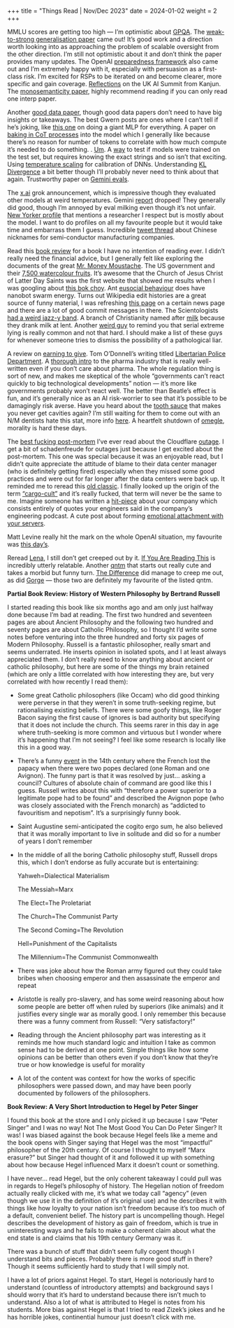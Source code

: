 +++
title = "Things Read | Nov/Dec 2023"
date = 2024-01-02
weight = 2
+++

MMLU scores are getting too high — I’m optimistic about [GPQA](https://arxiv.org/pdf/2311.12022.pdf). The [weak-to-strong generalisation paper](https://cdn.openai.com/papers/weak-to-strong-generalization.pdf) came out! It’s good work and a direction worth looking into as approaching the problem of scalable oversight from the other direction. I’m still not optimistic about it and don’t think the paper provides many updates. The OpenAI [preparedness framework](https://cdn.openai.com/openai-preparedness-framework-beta.pdf) also came out and I’m extremely happy with it, especially with persuasion as a first-class risk. I’m excited for RSPs to be iterated on and become clearer, more specific and gain coverage. [Reflections](https://twitter.com/kanjun/status/1720502401067811242?s=46) on the UK AI Summit from Kanjun. The [monosemanticity paper](https://transformer-circuits.pub/2023/monosemantic-features/index.html), highly recommend reading if you can only read one interp paper.  

Another [good data paper](https://arxiv.org/pdf/2310.20707.pdf), though good data papers don’t need to have big insights or takeaways. The best Gwern posts are ones where I can’t tell if he’s joking, like [this one](https://gwern.net/aunn) on doing a giant MLP for everything. A paper on [baking in CoT processes](https://arxiv.org/pdf/2311.01460.pdf) into the model which I generally like because there’s no reason for number of tokens to correlate with how much compute it’s needed to do something. . [Um](https://annas-blog.org/duxiu-exclusive.html). A [way](https://arxiv.org/pdf/2310.17623.pdf) to test if models were trained on the test set, but requires knowing the exact strings and so isn’t that exciting. Using [temperature scaling](https://arxiv.org/pdf/1905.00174.pdf) for calibration of DNNs. Understanding [KL Divergence](https://agustinus.kristia.de/techblog/2016/12/21/forward-reverse-kl/) a bit better though I’ll probably never need to think about that again. Trustworthy paper on [Gemini evals](https://arxiv.org/pdf/2312.11444.pdf). 

The [x.ai](http://x.ai) grok announcement, which is impressive though they evaluated other models at weird temperatures. Gemini [report](https://storage.googleapis.com/deepmind-media/gemini/gemini_1_report.pdf) dropped! They generally did good, though I’m annoyed by eval milking even though it’s not unfair. [New Yorker profile](https://www.newyorker.com/culture/culture-desk/the-new-poem-making-machinery) that mentions a researcher I respect but is mostly about the model. I want to do profiles on all my favourite people but it would take time and embarrass them I guess. Incredible [tweet thread](https://twitter.com/kelmgren/status/1720583218259522014?s=46) about Chinese nicknames for semi-conductor manufacturing companies.

Read this [book review](https://www.goodreads.com/review/show/4935354533) for a book I have no intention of reading ever. I didn’t really need the financial advice, but I generally felt like exploring the documents of the great [Mr. Money Moustache](https://www.mrmoneymustache.com/2014/11/04/why-i-put-my-last-100000-into-betterment/). The US government and their [7,500 watercolour fruits](https://www.openculture.com/2019/06/the-us-government-commissioned-7500-watercolor-paintings.html). It’s awesome that the Church of Jesus Christ of Latter Day Saints was the first website that showed me results when I was googling about [this bok choy](https://www.churchofjesuschrist.org/study/ensign/2014/10/the-jadeite-cabbage?lang=eng). Ant [eusocial behaviour](https://www.npr.org/2023/11/21/1214246291/army-ants-architecture-science-robots-research) does have nanobot swarm energy. Turns out Wikipedia edit histories are a great source of funny material, I was refreshing [this page](https://en.wikipedia.org/w/index.php?title=Henry_Kissinger&action=history&offset=&limit=100) on a certain news page and there are a lot of good commit messages in there. The Scientologists [had a weird jazz-y band](https://daily.redbullmusicacademy.com/2016/03/the-apollo-stars-feature). A branch of Christianity named after [milk](https://en.m.wikipedia.org/wiki/Molokan) because they drank milk at lent. Another [weird guy](https://en.wikipedia.org/wiki/Fr%C3%A9d%C3%A9ric_Bourdin) to remind you that serial extreme lying is really common and not that hard. I should make a list of these guys for whenever someone tries to dismiss the possibility of a pathological liar. 

A review on [earning to give](https://forum.effectivealtruism.org/posts/gxppfWhx7ta2fkF3R/10-years-of-earning-to-give). Tom O’Donnell’s writing titled [Libertarian Police Department](https://www.newyorker.com/humor/daily-shouts/l-p-d-libertarian-police-department). A [thorough intro](https://atelfo.github.io/2023/12/23/biopharma-from-janssen-to-today.html) to the pharma industry that is really well-written even if you don’t care about pharma. The whole regulation thing is sort of new, and makes me skeptical of the whole “governments can’t react quickly to big technological developments” notion — it’s more like governments probably won’t react well. The better than Beatle’s effect is fun, and it’s generally nice as an AI risk-worrier to see that it’s possible to be damagingly risk averse. Have you heard about the [tooth sauce](https://drive.google.com/drive/u/0/folders/18ZDSe92LgLmS0sUbosvNxByii_1kjnEj) that makes you never get cavities again? I’m still waiting for them to come out with an N/M dentists hate this stat, more info [here](https://www.astralcodexten.com/p/defying-cavity-lantern-bioworks-faq). A heartfelt shutdown of [omegle](https://www.omegle.com/), morality is hard these days. 

The [best fucking post-mortem](https://blog.cloudflare.com/post-mortem-on-cloudflare-control-plane-and-analytics-outage/) I’ve ever read about the Cloudflare [outage](https://www.cloudflarestatus.com/incidents/hm7491k53ppg). I get a bit of schadenfreude for outages just because I get excited about the post-mortem. This one was special because it was an enjoyable read, but I didn’t quite appreciate the attitude of blame to their data center manager (who is definitely getting fired) especially when they missed some good practices and were out for far longer after the data centers were back up. It reminded me to reread this [old classic](https://stackoverflow.blog/2012/11/09/se-podcast-36-we-got-hit-by-a-hurricane/). I finally looked up the origin of the term [“cargo-cult”](https://en.wikipedia.org/wiki/Cargo_cult) and it’s really fucked, that term will never be the same to me. Imagine someone has written a [hit-piece](https://www.efinancialcareers.com/news/2023/11/ocaml-vs-c-high-frequency-trading) about your company which consists entirely of quotes your engineers said in the company’s engineering podcast. A cute post about forming [emotional attachment with your servers](https://cycles.substack.com/p/my-pet-cow). 

Matt Levine really hit the mark on the whole OpenAI situation, my favourite was [this day’s](https://www.bloomberg.com/opinion/articles/2023-11-21/openai-is-a-strange-nonprofit). 

Reread [Lena](https://qntm.org/mmacevedo), I still don’t get creeped out by it. [If You Are Reading This](https://qntm.org/readin) is incredibly utterly relatable. Another [qntm](https://qntm.org/frame) that starts out really cute and takes a morbid but funny turn. [The Difference](https://qntm.org/differenc) did manage to creep me out, as did [Gorge](https://qntm.org/gorge) — those two are definitely my favourite of the listed qntm.  

**********************************************Partial Book Review: History of Western Philosophy by Bertrand Russell**********************************************

I started reading this book like six months ago and am only just halfway done because I’m bad at reading. The first two hundred and seventeen pages are about Ancient Philosophy and the following two hundred and seventy pages are about Catholic Philosophy, so I thought I’d write some notes before venturing into the three hundred and forty six pages of Modern Philosophy. Russell is a fantastic philosopher, really smart and seems underrated. He inserts opinion in isolated spots, and I at least always appreciated them. I don’t really need to know anything about ancient or catholic philosophy, but here are some of the things my brain retained (which are only a little correlated with how interesting they are, but very correlated with how recently I read them): 

- Some great Catholic philosophers (like Occam) who did good thinking were perverse in that they weren’t in some truth-seeking regime, but rationalising existing beliefs. There were some goofy things, like Roger Bacon saying the first cause of ignores is bad authority but specifying that it does not include the church. This seems rarer in this day in age where truth-seeking is more common and virtuous but I wonder where it’s happening that I’m not seeing? I feel like some research is locally like this in a good way.
- There’s a funny [event](https://en.wikipedia.org/wiki/Western_Schism) in the 14th century where the French lost the papacy when there were two popes declared (one Roman and one Avignon). The funny part is that it was resolved by just… asking a council? Cultures of absolute chain of command are good like this I guess. Russell writes about this with “therefore a power superior to a legitimate pope had to be found” and described the Avignon pope (who was closely associated with the French monarch) as “addicted to favouritism and nepotism”. It’s a surprisingly funny book.
- Saint Augustine semi-anticipated the cogito ergo sum, he also believed that it was morally important to live in solitude and did so for a number of years I don’t remember
- In the middle of all the boring Catholic philosophy stuff, Russell drops this, which I don’t endorse as fully accurate but is entertaining:
    
    Yahweh=Dialectical Materialism
    
    The Messiah=Marx
    
    The Elect=The Proletariat
    
    The Church=The Communist Party
    
    The Second Coming=The Revolution
    
    Hell=Punishment of the Capitalists
    
    The Millennium=The Communist Commonwealth
    
- There was joke about how the Roman army figured out they could take bribes when choosing emperor and then assassinate the emperor and repeat
- Aristotle is really pro-slavery, and has some weird reasoning about how some people are better off when ruled by superiors (like animals) and it justifies every single war as morally good. I only remember this because there was a funny comment from Russell: “Very satisfactory!”
- Reading through the Ancient philosophy part was interesting as it reminds me how much standard logic and intuition I take as common sense had to be derived at one point. Simple things like how some opinions can be better than others even if you don’t know that they’re true or how knowledge is useful for morality
- A lot of the content was context for how the works of specific philosophers were passed down, and may have been poorly documented by followers of the philosophers.

******************************Book Review: A Very Short Introduction to Hegel by Peter Singer******************************

I found this book at the store and I only picked it up because I saw “Peter Singer” and I was no way! Not The Most Good You Can Do Peter Singer? It was! I was biased against the book because Hegel feels like a meme and the book opens with Singer saying that Hegel was the most “impactful” philosopher of the 20th century. Of course I thought to myself “Marx erasure?” but Singer had thought of it and followed it up with something about how because Hegel influenced Marx it doesn’t count or something. 

I have never… read Hegel, but the only coherent takeaway I could pull was in regards to Hegel’s philosophy of history. The Hegelian notion of freedom actually really clicked with me, it’s what we today call “agency” (even though we use it in the definition of it’s original use) and he describes it with things like how loyalty to your nation isn’t freedom because it’s too much of a default, convenient belief. The history part is uncompelling though. Hegel describes the development of history as gain of freedom, which is true in uninteresting ways and he fails to make a coherent claim about what the end state is and claims that his 19th century Germany was it. 

There was a bunch of stuff that didn’t seem fully cogent though I understand bits and pieces. Probably there is more good stuff in there? Though it seems sufficiently hard to study that I will simply not. 

I have a lot of priors against Hegel. To start, Hegel is notoriously hard to understand (countless of introductory attempts) and background says I should worry that it’s hard to understand because there isn’t much to understand. Also a lot of what is attributed to Hegel is notes from his students. More bias against Hegel is that I tried to read Zizek’s jokes and he has horrible jokes, continential humour just doesn’t click with me.
